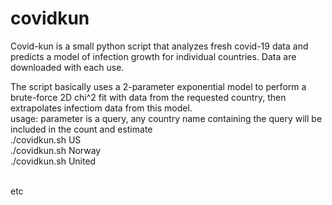 # covidkun
Covid-kun is a small python script that analyzes fresh covid-19 data and predicts a model of infection growth for individual countries. Data are downloaded with each use.

The script basically uses a 2-parameter exponential model to perform a brute-force 2D chi^2 fit with data from the requested country, then extrapolates infectiom data from this model. 
<br>
usage: parameter is a query, any country name containing the query will be included in the count and estimate <br> 
  ./covidkun.sh US<br>
  ./covidkun.sh Norway<br>
  ./covidkun.sh United<br>
  
  <br>
  etc<br>

